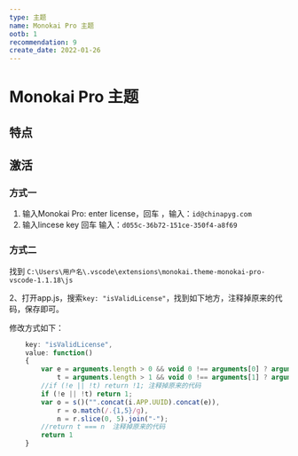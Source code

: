 ```yaml
---
type: 主题
name: Monokai Pro 主题
ootb: 1
recommendation: 9
create_date: 2022-01-26
---
```



# Monokai Pro 主题

## 特点



## 激活

### 方式一

1. 输入Monokai Pro: enter license，回车  ，输入：`id@chinapyg.com`  
2. 输入lincese key 回车  输入：`d055c-36b72-151ce-350f4-a8f69`

### 方式二

找到 `C:\Users\用户名\.vscode\extensions\monokai.theme-monokai-pro-vscode-1.1.18\js`

2、打开app.js，搜索`key: "isValidLicense"`，找到如下地方，注释掉原来的代码，保存即可。  

修改方式如下：

```js
    key: "isValidLicense",
    value: function()
    {
        var e = arguments.length > 0 && void 0 !== arguments[0] ? arguments[0] : "",
            t = arguments.length > 1 && void 0 !== arguments[1] ? arguments[1] : "";
        //if (!e || !t) return !1; 注释掉原来的代码
        if (!e || !t) return 1;
        var o = s()("".concat(i.APP.UUID).concat(e)),
            r = o.match(/.{1,5}/g),
            n = r.slice(0, 5).join("-");
        //return t === n  注释掉原来的代码
        return 1
    }
```

